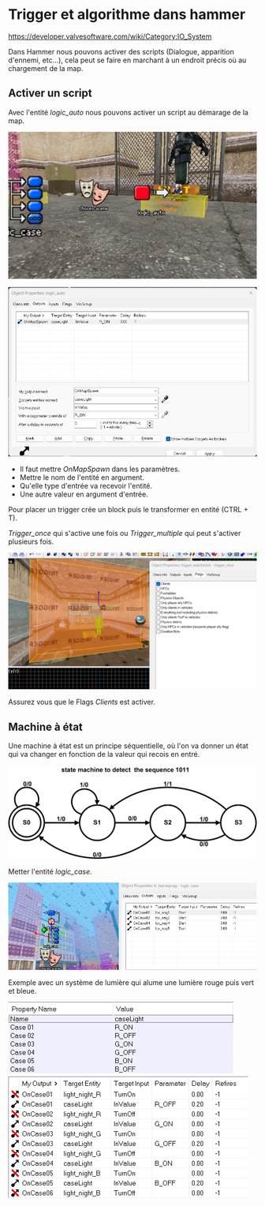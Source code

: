 # Trigger et algorithme dans hammer

<https://developer.valvesoftware.com/wiki/Category:IO_System>

Dans Hammer nous pouvons activer des scripts (Dialogue, apparition d'ennemi, etc...), cela peut se faire en marchant à un endroit précis où au chargement de la map.

## Activer un script

Avec l'entité *logic_auto* nous pouvons activer un script au démarage de la map.

![](img/image15.png) 

![](img/image16.png)

- Il faut mettre *OnMapSpawn* dans les paramètres.
- Mettre le nom de l'entité en argument.
- Qu'elle type d'entrée va recevoir l'entité.
- Une autre valeur en argument d'entrée.

Pour placer un trigger crée un block puis le transformer en entité (CTRL + T).

*Trigger_once* qui s'active une fois ou *Trigger_multiple* qui peut s'activer plusieurs fois.

![](img/image17.png)

Assurez vous que le Flags *Clients* est activer.

## Machine à état

Une machine à état est un principe séquentielle, où l'on va donner un état qui va changer en fonction de la valeur qui recois en entré.

![](img/image18.png)

Metter l'entité *logic_case*.

![](img/image26.png)

Exemple avec un système de lumière qui alume une lumière rouge puis vert et bleue.

![](img/image19.png) ![](img/image20.png)

<div style="page-break-after: always"></div>